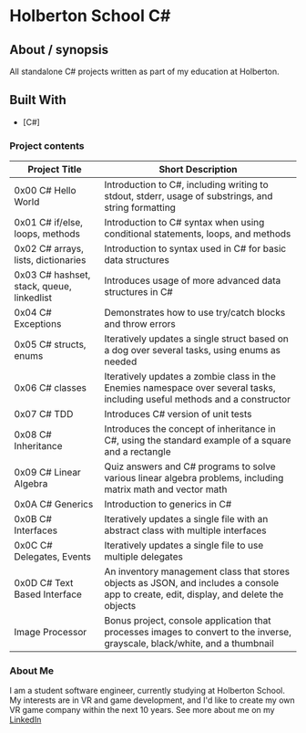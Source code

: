 # Holberton School C#

## About / synopsis
All standalone C# projects written as part of my education at Holberton.

## Built With

* [C#]

### Project contents

| Project Title | Short Description |
| --- | --- |
|0x00 C# Hello World|Introduction to C#, including writing to stdout, stderr, usage of substrings, and string formatting|
|0x01 C# if/else, loops, methods|Introduction to C# syntax when using conditional statements, loops, and methods|
|0x02 C# arrays, lists, dictionaries|Introduction to syntax used in C# for basic data structures|
|0x03 C# hashset, stack, queue, linkedlist|Introduces usage of more advanced data structures in C#|
|0x04 C# Exceptions|Demonstrates how to use try/catch blocks and throw errors|
|0x05 C# structs, enums|Iteratively updates a single struct based on a dog over several tasks, using enums as needed|
|0x06 C# classes|Iteratively updates a zombie class in the Enemies namespace over several tasks, including useful methods and a constructor|
|0x07 C# TDD|Introduces C# version of unit tests|
|0x08 C# Inheritance|Introduces the concept of inheritance in C#, using the standard example of a square and a rectangle|
|0x09 C# Linear Algebra|Quiz answers and C# programs to solve various linear algebra problems, including matrix math and vector math|
|0x0A C# Generics|Introduction to generics in C#|
|0x0B C# Interfaces|Iteratively updates a single file with an abstract class with multiple interfaces|
|0x0C C# Delegates, Events|Iteratively updates a single file to use multiple delegates|
|0x0D C# Text Based Interface|An inventory management class that stores objects as JSON, and includes a console app to create, edit, display, and delete the objects|
|Image Processor|Bonus project, console application that processes images to convert to the inverse, grayscale, black/white, and a thumbnail|

### About Me
I am a student software engineer, currently studying at Holberton School. My interests are in VR and game development, and I'd like to create my own VR game company within the next 10 years. See more about me on my [LinkedIn](https://www.linkedin.com/in/brett-davis-132916155/)
